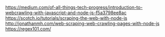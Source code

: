 https://medium.com/of-all-things-tech-progress/introduction-to-webcrawling-with-javascript-and-node-js-f5a3798ee8ac
https://scotch.io/tutorials/scraping-the-web-with-node-js
http://jonathanmh.com/web-scraping-web-crawling-pages-with-node-js
https://regex101.com/
